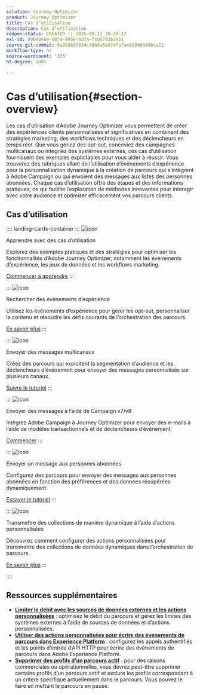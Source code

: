 ```yaml
---
solution: Journey Optimizer
product: Journey Optimizer
title: Cas d’utilisation
description: Cas d’utilisation
redpen-status: CREATED_||_2025-08-11_20-20-12
exl-id: 09b60e6e-8874-4950-a37a-fc807d3b39b1
source-git-commit: 0a80d8df834c48b6a5e6f4fafae89006b64bca11
workflow-type: ht
source-wordcount: '335'
ht-degree: 100%

---
```


# Cas d’utilisation{#section-overview}

Les cas d’utilisation d’Adobe Journey Optimizer vous permettent de créer des expériences clients personnalisées et significatives en combinant des stratégies marketing, des workflows techniques et des déclencheurs en temps réel. Que vous gériez des opt-out, conceviez des campagnes multicanaux ou intégriez des systèmes externes, ces cas d’utilisation fournissent des exemples exploitables pour vous aider à réussir. Vous trouverez des rubriques allant de l’utilisation d’événements d’expérience pour la personnalisation dynamique à la création de parcours qui s’intègrent à Adobe Campaign ou qui envoient des messages aux listes des personnes abonnées. Chaque cas d’utilisation offre des étapes et des informations pratiques, ce qui facilite l’exploration de méthodes innovantes pour interagir avec votre audience et optimiser efficacement vos parcours clients.

## Cas d’utilisation

:::: landing-cards-container
:::
![icon](https://cdn.experienceleague.adobe.com/icons/book.svg?lang=fr)

Apprendre avec des cas d’utilisation

Explorez des exemples pratiques et des stratégies pour optimiser les fonctionnalités d’Adobe Journey Optimizer, notamment les événements d’expérience, les jeux de données et les workflows marketing.

[Commencer à apprendre](../using/building-journeys/jo-use-cases.md)
:::

:::
![icon](https://cdn.experienceleague.adobe.com/icons/list-check.svg?lang=fr)

Rechercher des événements d’expérience

Utilisez les événements d’expérience pour gérer les opt-out, personnaliser le contenu et résoudre les défis courants de l’orchestration des parcours.

[En savoir plus](../using/building-journeys/exp-event-lookup.md)
:::

:::
![icon](https://cdn.experienceleague.adobe.com/icons/circle-play.svg?lang=fr)

Envoyer des messages multicanaux

Créez des parcours qui exploitent la segmentation d’audience et les déclencheurs d’événement pour envoyer des messages personnalisés sur plusieurs canaux.

[Suivre le tutoriel](../using/building-journeys/journeys-uc.md)
:::

:::
![icon](https://cdn.experienceleague.adobe.com/icons/puzzle-piece.svg?lang=fr)

Envoyer des messages à l’aide de Campaign v7/v8

Intégrez Adobe Campaign à Journey Optimizer pour envoyer des e-mails à l’aide de modèles transactionnels et de déclencheurs d’événement.

[Commencer](../using/building-journeys/ajo-ac.md)
:::

:::
![icon](https://cdn.experienceleague.adobe.com/icons/list-check.svg?lang=fr)

Envoyer un message aux personnes abonnées

Configurez des parcours pour envoyer des messages aux personnes abonnées en fonction des préférences et des données récupérées dynamiquement.

[Essayer le tutoriel](../using/building-journeys/message-to-subscribers-uc.md)
:::

:::
![icon](https://cdn.experienceleague.adobe.com/icons/code-branch.svg?lang=fr)

Transmettre des collections de manière dynamique à l’aide d’actions personnalisées

Découvrez comment configurer des actions personnalisées pour transmettre des collections de données dynamiques dans l’orchestration de parcours.

[En savoir plus](../using/building-journeys/collections.md)
:::

::::


## Ressources supplémentaires

- **[Limiter le débit avec les sources de données externes et les actions personnalisées](../using/building-journeys/limit-throughput.md)** : optimisez le débit du parcours et gérez les limites des systèmes externes à l’aide de sources de données et d’actions personnalisées.
- **[Utiliser des actions personnalisées pour écrire des événements de parcours dans Experience Platform](../using/building-journeys/custom-action-aep.md)** : configurez les appels authentifiés et les points d’entrée d’API HTTP pour écrire des événements de parcours dans Adobe Experience Platform.
- **[Supprimer des profils d’un parcours actif](https://experienceleague.adobe.com/fr/docs/journey-optimizer/using/orchestrate-journeys/create-journey/journey-pause#journey-exit-criteria)** : pour des raisons commerciales ou opérationnelles, vous devrez peut-être supprimer certains profils d’un parcours actif et exclure les profils correspondant à un critère spécifique actuellement dans le parcours. Vous pouvez le faire en mettant le parcours en pause.
